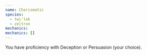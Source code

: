 ```yaml
---
name: Charismatic
species:
  - twi'lek
  - zeltron
mechanics:
mechanics: []
---
```

You have proficiency with Deception or Persuasion (your choice).
